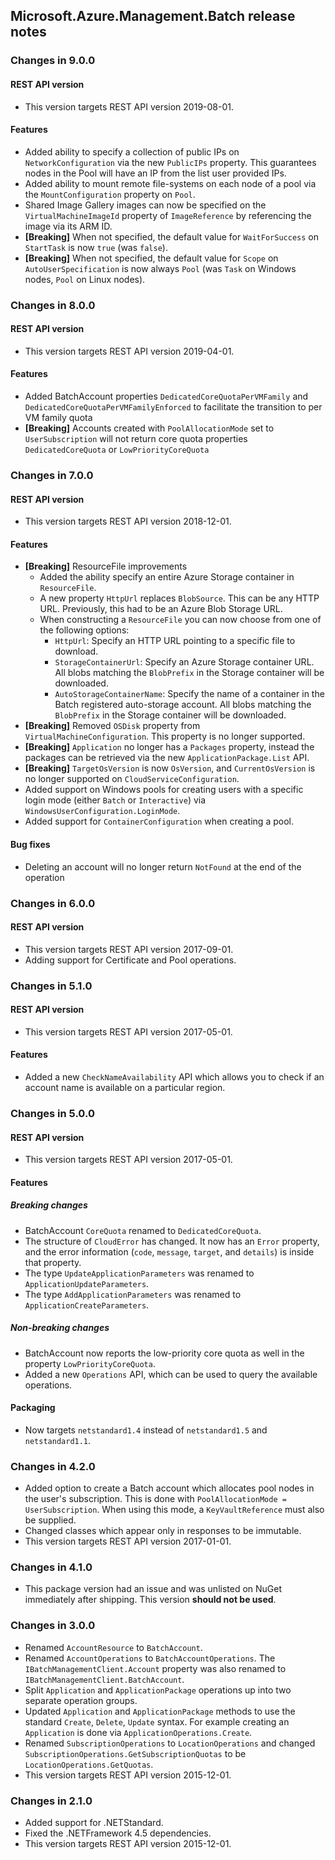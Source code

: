 ## Microsoft.Azure.Management.Batch release notes

### Changes in 9.0.0
#### REST API version
- This version targets REST API version 2019-08-01.

#### Features
- Added ability to specify a collection of public IPs on `NetworkConfiguration` via the new `PublicIPs` property. This guarantees nodes in the Pool will have an 
  IP from the list user provided IPs.
- Added ability to mount remote file-systems on each node of a pool via the `MountConfiguration` property on `Pool`.
- Shared Image Gallery images can now be specified on the `VirtualMachineImageId` property of `ImageReference` by referencing the image via its ARM ID.
- **[Breaking]** When not specified, the default value for `WaitForSuccess` on `StartTask` is now `true` (was `false`).
- **[Breaking]** When not specified, the default value for `Scope` on `AutoUserSpecification` is now always `Pool` (was `Task` on Windows nodes, `Pool` on Linux nodes).

### Changes in 8.0.0
#### REST API version
- This version targets REST API version 2019-04-01.

#### Features
- Added BatchAccount properties `DedicatedCoreQuotaPerVMFamily` and `DedicatedCoreQuotaPerVMFamilyEnforced` to facilitate the transition to per VM family quota
- **[Breaking]** Accounts created with `PoolAllocationMode` set to `UserSubscription` will not return core quota properties `DedicatedCoreQuota` or `LowPriorityCoreQuota`

### Changes in 7.0.0
#### REST API version
- This version targets REST API version 2018-12-01.

#### Features
- **[Breaking]** ResourceFile improvements
  - Added the ability specify an entire Azure Storage container in `ResourceFile`.
  - A new property `HttpUrl` replaces `BlobSource`. This can be any HTTP URL. Previously, this had to be an Azure Blob Storage URL.
  - When constructing a `ResourceFile` you can now choose from one of the following options:
    - `HttpUrl`: Specify an HTTP URL pointing to a specific file to download.
    - `StorageContainerUrl`: Specify an Azure Storage container URL. All blobs matching the `BlobPrefix` in the Storage container will be downloaded.
    - `AutoStorageContainerName`: Specify the name of a container in the Batch registered auto-storage account. All blobs matching the `BlobPrefix` in the Storage container will be downloaded.
- **[Breaking]** Removed `OSDisk` property from `VirtualMachineConfiguration`. This property is no longer supported.
- **[Breaking]** `Application` no longer has a `Packages` property, instead the packages can be retrieved via the new  `ApplicationPackage.List` API.
- **[Breaking]** `TargetOsVersion` is now `OsVersion`, and `CurrentOsVersion` is no longer supported on `CloudServiceConfiguration`.
- Added support on Windows pools for creating users with a specific login mode (either `Batch` or `Interactive`) via `WindowsUserConfiguration.LoginMode`.
- Added support for `ContainerConfiguration` when creating a pool.

#### Bug fixes
- Deleting an account will no longer return `NotFound` at the end of the operation

### Changes in 6.0.0
#### REST API version
- This version targets REST API version 2017-09-01.
- Adding support for Certificate and Pool operations.

### Changes in 5.1.0
#### REST API version
- This version targets REST API version 2017-05-01.

#### Features
- Added a new `CheckNameAvailability` API which allows you to check if an account name is available on a particular region.

### Changes in 5.0.0
#### REST API version
- This version targets REST API version 2017-05-01.

#### Features
##### Breaking changes
- BatchAccount `CoreQuota` renamed to `DedicatedCoreQuota`.
- The structure of `CloudError` has changed. It now has an `Error` property, and the error information (`code`, `message`, `target`, and `details`) is inside that property.
- The type `UpdateApplicationParameters` was renamed to `ApplicationUpdateParameters`.
- The type `AddApplicationParameters` was renamed to `ApplicationCreateParameters`.

##### Non-breaking changes
- BatchAccount now reports the low-priority core quota as well in the property `LowPriorityCoreQuota`.
- Added a new `Operations` API, which can be used to query the available operations.

#### Packaging
- Now targets `netstandard1.4` instead of `netstandard1.5` and `netstandard1.1`.

### Changes in 4.2.0
- Added option to create a Batch account which allocates pool nodes in the user's subscription. This is done with `PoolAllocationMode = UserSubscription`. When using this mode, a `KeyVaultReference` must also be supplied.
- Changed classes which appear only in responses to be immutable.
- This version targets REST API version 2017-01-01.

### Changes in 4.1.0
- This package version had an issue and was unlisted on NuGet immediately after shipping. This version **should not be used**.

### Changes in 3.0.0
- Renamed `AccountResource` to `BatchAccount`.
- Renamed `AccountOperations` to `BatchAccountOperations`. The `IBatchManagementClient.Account` property was also renamed to `IBatchManagementClient.BatchAccount`.
- Split `Application` and `ApplicationPackage` operations up into two separate operation groups. 
- Updated `Application` and `ApplicationPackage` methods to use the standard `Create`, `Delete`, `Update` syntax. For example creating an `Application` is done via `ApplicationOperations.Create`.
- Renamed `SubscriptionOperations` to `LocationOperations` and changed `SubscriptionOperations.GetSubscriptionQuotas` to be `LocationOperations.GetQuotas`.
- This version targets REST API version 2015-12-01.

### Changes in 2.1.0
- Added support for .NETStandard.
- Fixed the .NETFramework 4.5 dependencies.
- This version targets REST API version 2015-12-01.